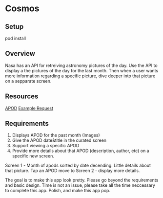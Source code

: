# Cosmos

## Setup ##
pod install

## Overview ##
Nasa has an API for retreiving astronomy pictures of the day. Use the API to display a the pictures of the day for the last month. Then when a user wants more information regarding a specific picture, dive deeper into that picture on a sepparate screen.

## Resources ##
[APOD](https://api.nasa.gov/api.html#apod)
[Example Request](https://api.nasa.gov/index.html#getting-started)

## Requirements ##
1. Displays APOD for the past month (Images)
2. Give the APOD date&title in the curated screen
3. Support viewing a specific APOD
4. Provide more details about that APOD (description, author, etc) on a specific new screen.


Screen 1 - Month of apods sorted by date decending. Little details about that picture. Tap an APOD move to Screen 2 - display more details.

The goal is to make this app look pretty. Please go beyond the requirements and basic design. Time is not an issue, please take all the time neccessary to complete this app. Polish, and make this app pop.
